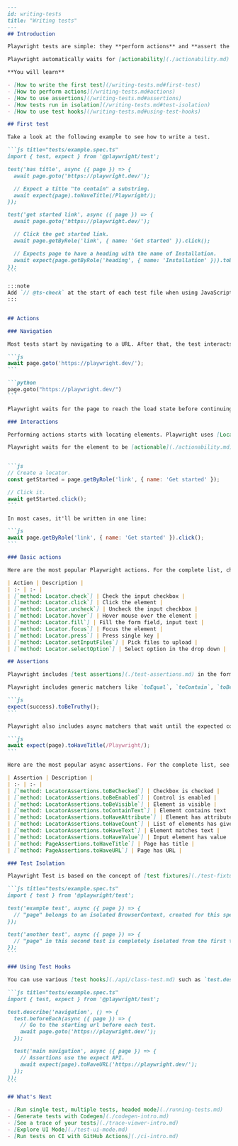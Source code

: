````markdown
---
id: writing-tests
title: "Writing tests"
---
## Introduction

Playwright tests are simple: they **perform actions** and **assert the state** against expectations.

Playwright automatically waits for [actionability](./actionability.md) checks to pass before performing each action. You don't need to add manual waits or deal with race conditions. Playwright assertions are designed to describe expectations that will eventually be met, eliminating flaky timeouts and racy checks.

**You will learn**

- [How to write the first test](/writing-tests.md#first-test)
- [How to perform actions](/writing-tests.md#actions)
- [How to use assertions](/writing-tests.md#assertions)
- [How tests run in isolation](/writing-tests.md#test-isolation)
- [How to use test hooks](/writing-tests.md#using-test-hooks)

## First test

Take a look at the following example to see how to write a test.

```js title="tests/example.spec.ts"
import { test, expect } from '@playwright/test';

test('has title', async ({ page }) => {
  await page.goto('https://playwright.dev/');

  // Expect a title "to contain" a substring.
  await expect(page).toHaveTitle(/Playwright/);
});

test('get started link', async ({ page }) => {
  await page.goto('https://playwright.dev/');

  // Click the get started link.
  await page.getByRole('link', { name: 'Get started' }).click();

  // Expects page to have a heading with the name of Installation.
  await expect(page.getByRole('heading', { name: 'Installation' })).toBeVisible();
});
```

:::note
Add `// @ts-check` at the start of each test file when using JavaScript in VS Code to get automatic type checking.
:::


## Actions

### Navigation

Most tests start by navigating to a URL. After that, the test interacts with page elements.

```js
await page.goto('https://playwright.dev/');
```

```python
page.goto("https://playwright.dev/")
```

Playwright waits for the page to reach the load state before continuing. Learn more about [`method: Page.goto`] options.

### Interactions

Performing actions starts with locating elements. Playwright uses [Locators API](./locators.md) for that. Locators represent a way to find element(s) on the page at any moment. Learn more about the [different types](./locators.md) of locators available.

Playwright waits for the element to be [actionable](./actionability.md) before performing the action, so you don't need to wait for it to become available.


```js
// Create a locator.
const getStarted = page.getByRole('link', { name: 'Get started' });

// Click it.
await getStarted.click();
```

In most cases, it'll be written in one line:

```js
await page.getByRole('link', { name: 'Get started' }).click();
```

### Basic actions

Here are the most popular Playwright actions. For the complete list, check the [Locator API](./api/class-locator.md) section.

| Action | Description |
| :- | :- |
| [`method: Locator.check`] | Check the input checkbox |
| [`method: Locator.click`] | Click the element |
| [`method: Locator.uncheck`] | Uncheck the input checkbox |
| [`method: Locator.hover`] | Hover mouse over the element |
| [`method: Locator.fill`] | Fill the form field, input text |
| [`method: Locator.focus`] | Focus the element |
| [`method: Locator.press`] | Press single key |
| [`method: Locator.setInputFiles`] | Pick files to upload |
| [`method: Locator.selectOption`] | Select option in the drop down |

## Assertions

Playwright includes [test assertions](./test-assertions.md) in the form of `expect` function. To make an assertion, call `expect(value)` and choose a matcher that reflects the expectation.

Playwright includes generic matchers like `toEqual`, `toContain`, `toBeTruthy` that can be used to assert any conditions.

```js
expect(success).toBeTruthy();
```

Playwright also includes async matchers that wait until the expected condition is met. Using these matchers makes tests non-flaky and resilient. For example, this code waits until the page gets the title containing "Playwright":

```js
await expect(page).toHaveTitle(/Playwright/);
```

Here are the most popular async assertions. For the complete list, see [many more](./test-assertions.md):

| Assertion | Description |
| :- | :- |
| [`method: LocatorAssertions.toBeChecked`] | Checkbox is checked |
| [`method: LocatorAssertions.toBeEnabled`] | Control is enabled |
| [`method: LocatorAssertions.toBeVisible`] | Element is visible |
| [`method: LocatorAssertions.toContainText`] | Element contains text |
| [`method: LocatorAssertions.toHaveAttribute`] | Element has attribute |
| [`method: LocatorAssertions.toHaveCount`] | List of elements has given length |
| [`method: LocatorAssertions.toHaveText`] | Element matches text |
| [`method: LocatorAssertions.toHaveValue`] | Input element has value |
| [`method: PageAssertions.toHaveTitle`] | Page has title |
| [`method: PageAssertions.toHaveURL`] | Page has URL |

### Test Isolation

Playwright Test is based on the concept of [test fixtures](./test-fixtures.md) such as the [built in page fixture](./test-fixtures#built-in-fixtures), which is passed into your test. Pages are [isolated between tests due to the Browser Context](./browser-contexts), which is equivalent to a brand new browser profile. Every test gets a fresh environment, even when multiple tests run in a single browser.

```js title="tests/example.spec.ts"
import { test } from '@playwright/test';

test('example test', async ({ page }) => {
  // "page" belongs to an isolated BrowserContext, created for this specific test.
});

test('another test', async ({ page }) => {
  // "page" in this second test is completely isolated from the first test.
});
```

### Using Test Hooks

You can use various [test hooks](./api/class-test.md) such as `test.describe` to declare a group of tests and `test.beforeEach` and `test.afterEach` which are executed before/after each test. Other hooks include the `test.beforeAll` and `test.afterAll` which are executed once per worker before/after all tests.

```js title="tests/example.spec.ts"
import { test, expect } from '@playwright/test';

test.describe('navigation', () => {
  test.beforeEach(async ({ page }) => {
    // Go to the starting url before each test.
    await page.goto('https://playwright.dev/');
  });

  test('main navigation', async ({ page }) => {
    // Assertions use the expect API.
    await expect(page).toHaveURL('https://playwright.dev/');
  });
});
```

## What's Next

- [Run single test, multiple tests, headed mode](./running-tests.md)
- [Generate tests with Codegen](./codegen-intro.md)
- [See a trace of your tests](./trace-viewer-intro.md)
- [Explore UI Mode](./test-ui-mode.md)
- [Run tests on CI with GitHub Actions](./ci-intro.md)

